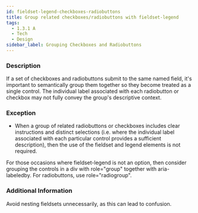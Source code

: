 ```yaml
---
id: fieldset-legend-checkboxes-radiobuttons
title: Group related checkboxes/radiobuttons with fieldset-legend
tags:
  - 1.3.1 A
  - Tech
  - Design
sidebar_label: Grouping Checkboxes and Radiobuttons
---
```


### Description

If a set of checkboxes and radiobuttons submit to the same named field, it's important to semantically group them together so they become treated as a single control. The individual label associated with each radiobutton or checkbox may not fully convey the group's descriptive context.

### Exception

- When a group of related radiobuttons or checkboxes includes clear instructions and distinct selections (i.e. where the individual label associated with each particular control provides a sufficient description), then the use of the fieldset and legend elements is not required.

For those occasions where fieldset-legend is not an option, then consider grouping the controls in a div with role="group" together with aria-labeledby. For radiobuttons, use role="radiogroup".

### Additional Information

Avoid nesting fieldsets unnecessarily, as this can lead to confusion.
